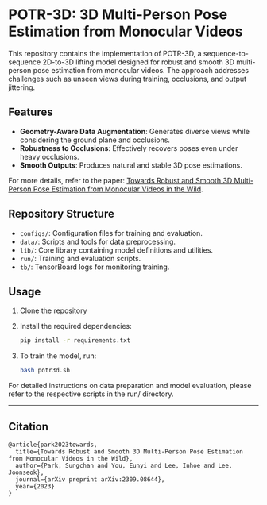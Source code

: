 # POTR-3D: 3D Multi-Person Pose Estimation from Monocular Videos

This repository contains the implementation of POTR-3D, a sequence-to-sequence 2D-to-3D lifting model designed for robust and smooth 3D multi-person pose estimation from monocular videos. The approach addresses challenges such as unseen views during training, occlusions, and output jittering.

## Features

- **Geometry-Aware Data Augmentation**: Generates diverse views while considering the ground plane and occlusions.
- **Robustness to Occlusions**: Effectively recovers poses even under heavy occlusions.
- **Smooth Outputs**: Produces natural and stable 3D pose estimations.

For more details, refer to the paper: [Towards Robust and Smooth 3D Multi-Person Pose Estimation from Monocular Videos in the Wild](https://arxiv.org/abs/2309.08644).

## Repository Structure

- `configs/`: Configuration files for training and evaluation.
- `data/`: Scripts and tools for data preprocessing.
- `lib/`: Core library containing model definitions and utilities.
- `run/`: Training and evaluation scripts.
- `tb/`: TensorBoard logs for monitoring training.

## Usage

1. Clone the repository
2. Install the required dependencies:

   ```bash
   pip install -r requirements.txt
   ```
3. To train the model, run:
   ```bash
   bash potr3d.sh
   ```
For detailed instructions on data preparation and model evaluation, please refer to the respective scripts in the run/ directory.

---
## Citation
```
@article{park2023towards,
  title={Towards Robust and Smooth 3D Multi-Person Pose Estimation from Monocular Videos in the Wild},
  author={Park, Sungchan and You, Eunyi and Lee, Inhoe and Lee, Joonseok},
  journal={arXiv preprint arXiv:2309.08644},
  year={2023}
}
```
